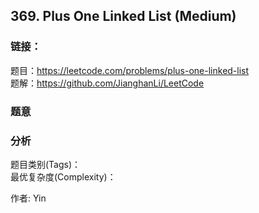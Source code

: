 ## 369. Plus One Linked List (Medium)

### **链接**：
题目：https://leetcode.com/problems/plus-one-linked-list  
题解：https://github.com/JianghanLi/LeetCode

### **题意**



### **分析**  
题目类别(Tags)：  
最优复杂度(Complexity)：  



作者: Yin
